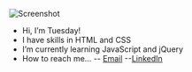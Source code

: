 ![Screenshot](https://images2.imgbox.com/7b/69/JmThU2fE_o.png)

- Hi, I’m Tuesday! 
- I have skills in HTML and CSS
- I’m currently learning JavaScript and jQuery
- How to reach me... 
-- [Email](mailto:rahrah93@gmail.com)
--[LinkedIn](https://www.linkedin.com/in/mariah-hernandez-a68514154/)

<!---
earlytuesdaymorning/earlytuesdaymorning is a ✨ special ✨ repository because its `README.md` (this file) appears on your GitHub profile.
You can click the Preview link to take a look at your changes.
--->
